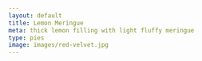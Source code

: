 ```yaml
---
layout: default
title: Lemon Meringue
meta: thick lemon filling with light fluffy meringue 
type: pies
image: images/red-velvet.jpg
---
```


